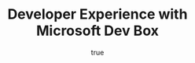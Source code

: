 ---
# Page settings
layout: homepage
keywords:
comments: false

# Hero section
title: Developer Experience with Microsoft Dev Box
description: Contoso aims to enhance its engineering efficiency by adopting Microsoft Dev Box. This repository demonstrates how Contoso designed and deployed its solution, enabling remote engineers to quickly and effectively set up their development environments.

buttons: 
    - content: Microsoft Dev Box
      url: 'devbox'
      external_url: false

# Author box
author:
    title: About Author
    title_url: '#'
    external_url: true
    description: Author description

# Grid navigation
grid_navigation:
    - title: Grid navigation
      excerpt: Section description
      cta: Read more
      url: '#'
---